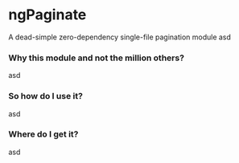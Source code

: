 ngPaginate
==
A dead-simple zero-dependency single-file pagination module
asd

### Why this module and not the million others?
asd

### So how do I use it?
asd

### Where do I get it?
asd
